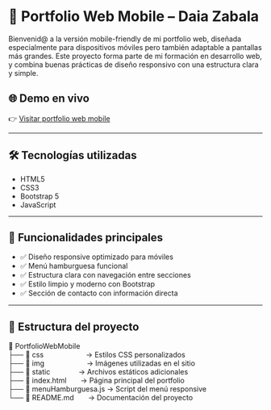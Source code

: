 # 📱 Portfolio Web Mobile – Daia Zabala

Bienvenid@ a la versión mobile-friendly de mi portfolio web, diseñada especialmente para dispositivos móviles pero también adaptable a pantallas más grandes. Este proyecto forma parte de mi formación en desarrollo web, y combina buenas prácticas de diseño responsivo con una estructura clara y simple.

## 🌐 Demo en vivo

👉 [Visitar portfolio web mobile](https://portfoliozabala.netlify.app/)

---

## 🛠️ Tecnologías utilizadas

- HTML5  
- CSS3  
- Bootstrap 5  
- JavaScript

---

## 📌 Funcionalidades principales

- ✅ Diseño responsive optimizado para móviles  
- ✅ Menú hamburguesa funcional  
- ✅ Estructura clara con navegación entre secciones  
- ✅ Estilo limpio y moderno con Bootstrap  
- ✅ Sección de contacto con información directa  

---

## 📁 Estructura del proyecto

📁 PortfolioWebMobile  
├── 📁 css      → Estilos CSS personalizados  
├── 📁 img      → Imágenes utilizadas en el sitio  
├── 📁 static    → Archivos estáticos adicionales  
├── 📄 index.html  → Página principal del portfolio  
├── 📄 menuHamburguesa.js → Script del menú responsive  
└── 📄 README.md  → Documentación del proyecto  
